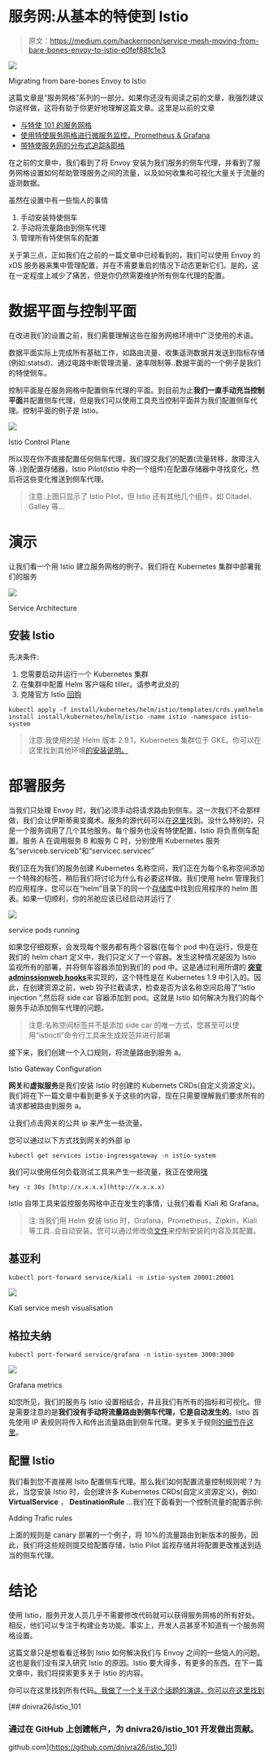 # 服务网:从基本的特使到 Istio

> 原文：<https://medium.com/hackernoon/service-mesh-moving-from-bare-bones-envoy-to-istio-e0fef88fc1e3>

![](img/855adc44cc25eef7f1cfdc4344364cff.png)

Migrating from bare-bones Envoy to Istio

这篇文章是“服务网格”系列的一部分。如果你还没有阅读之前的文章，我强烈建议你这样做，这将有助于你更好地理解这篇文章。这里是以前的文章

*   [与特使 101 的服务网格](https://hackernoon.com/service-mesh-with-envoy-101-e6b2131ee30b)
*   [使用特使服务网格进行微服务监控，Prometheus & Grafana](https://hackernoon.com/microservices-monitoring-with-envoy-service-mesh-prometheus-grafana-a1c26a8595fc)
*   [带特使服务网的分布式追踪&耶格](https://hackernoon.com/distributed-tracing-with-envoy-service-mesh-jaeger-c365b6191592)

在之前的文章中，我们看到了将 Envoy 安装为我们服务的侧车代理，并看到了服务网格设置如何帮助管理服务之间的流量，以及如何收集和可视化大量关于流量的遥测数据。

虽然在设置中有一些恼人的事情

1.  手动安装特使侧车
2.  手动将流量路由到侧车代理
3.  管理所有特使侧车的配置

关于第三点，正如我们在之前的一篇文章中已经看到的，我们可以使用 Envoy 的 xDS 服务器来集中管理配置，并在不需要重启的情况下动态更新它们。是的，这在一定程度上减少了痛苦，但是你仍然需要维护所有侧车代理的配置。

# 数据平面与控制平面

在改进我们的设置之前，我们需要理解这些在服务网格环境中广泛使用的术语。

数据平面实际上完成所有基础工作，如路由流量、收集遥测数据并发送到指标存储(例如:statsd)、通过电路中断管理流量、速率限制等..数据平面的一个例子是我们的特使侧车。

控制平面是在服务网格中配置侧车代理的平面。到目前为止**我们一直手动充当控制平面**并配置侧车代理，但是我们可以使用工具充当控制平面并为我们配置侧车代理。控制平面的例子是 Istio。

![](img/0a5fa69277a898eb825abe9f2fb8c5d0.png)

Istio Control Plane

所以现在你不直接配置任何侧车代理，我们提交我们的配置(流量转移，故障注入等..)到配置存储器，Istio Pilot(Istio 中的一个组件)在配置存储器中寻找变化，然后将这些变化推送到侧车代理。

> 注意:上图只显示了 Istio Pilot，但 Istio 还有其他几个组件，如 Citadel、Galley 等…

# 演示

让我们看一个用 Istio 建立服务网格的例子。我们将在 Kubernetes 集群中部署我们的服务

![](img/a29ee463e3abe09d5733d4c243336555.png)

Service Architecture

## 安装 Istio

先决条件:

1.  您需要启动并运行一个 Kubernetes 集群
2.  在集群中配置 Helm 客户端和 tiller。请参考此处的
3.  克隆官方 Istio [回购](https://github.com/istio/istio)

```
kubectl apply -f install/kubernetes/helm/istio/templates/crds.yamlhelm install install/kubernetes/helm/istio -name istio -namespace istio-system
```

> 注意:我使用的是 Helm 版本 2.9.1，Kubernetes 集群位于 GKE。你可以在这里找到其他环境[的安装说明。](https://istio.io/docs/setup/kubernetes/)

# 部署服务

当我们只处理 Envoy 时，我们必须手动将请求路由到侧车。这一次我们不会那样做，我们会让伊斯蒂奥变魔术。服务的源代码可以在[这里](https://github.com/dnivra26/istio_101)找到。没什么特别的，只是一个服务调用了几个其他服务。每个服务也没有特使配置，Istio 将负责侧车配置。服务 A 在调用服务 B 和服务 C 时，分别使用 Kubernetes 服务名“serviceb.serviceb”和“servicec.servicec”

我们正在为我们的服务创建 Kubernetes 名称空间，我们正在为每个名称空间添加一个特殊的标签，稍后我们将讨论为什么有必要这样做。我们使用 helm 管理我们的应用程序，您可以在“helm”目录下的同一个[存储库](https://github.com/dnivra26/istio_101)中找到应用程序的 helm 图表。如果一切顺利，你的吊舱应该已经启动并运行了

![](img/042a9b1a793ca69a8e15ec5dc8048e14.png)

service pods running

如果您仔细观察，会发现每个服务都有两个容器(在每个 pod 中)在运行，但是在我们的 helm chart 定义中，我们只定义了一个容器。发生这种情况是因为 Istio 监视所有的部署，并将侧车容器添加到我们的 pod 中。这是通过利用所谓的 [**突变 adminssionweb hooks**](https://kubernetes.io/docs/reference/access-authn-authz/extensible-admission-controllers/)来实现的，这个特性是在 Kubernetes 1.9 中引入的。因此，在创建资源之前，web 钩子拦截请求，检查是否为该名称空间启用了“Istio injection ”,然后将 side car 容器添加到 pod。这就是 Istio 如何解决为我们的每个服务手动添加侧车代理的问题。

> 注意:名称空间标签并不是添加 side car 的唯一方式，您甚至可以使用“istioctl”命令行工具来生成规范并进行部署

接下来，我们创建一个入口规则，将流量路由到服务 a。

Istio Gateway Configuration

**网关**和**虚拟服务**是我们安装 Istio 时创建的 Kubernets CRDs(自定义资源定义)。我们将在下一篇文章中看到更多关于这些的内容，现在只需要理解我们要求所有的请求都被路由到服务 a。

让我们点击网关的公共 ip 来产生一些流量。

您可以通过以下方式找到网关的外部 ip

```
kubectl get services istio-ingressgateway -n istio-system
```

我们可以使用任何负载测试工具来产生一些流量，我正在使用[嘿](https://github.com/rakyll/hey)

```
hey -z 30s [http://x.x.x.x](http://x.x.x.x)
```

Istio 自带工具来监控服务网格中正在发生的事情，让我们看看 Kiali 和 Grafana。

> 注:当我们用 Helm 安装 Istio 时，Grafana，Prometheus，Zipkin，Kiali 等工具..会自动安装。您可以通过修改值[文件](https://github.com/istio/istio/blob/master/install/kubernetes/helm/istio/values.yaml)来控制安装的内容及其配置。

## 基亚利

```
kubectl port-forward service/kiali -n istio-system 20001:20001
```

![](img/b57227e2282e4cd379f64fefa9c07844.png)

Kiali service mesh visualisation

## 格拉夫纳

```
kubectl port-forward service/grafana -n istio-system 3000:3000
```

![](img/1aade42e9c80c81a873f86b5b60b3c00.png)

Grafana metrics

如您所见，我们的服务与 Istio 设置相结合，并且我们有所有的指标和可视化。但是需要注意的是**我们没有手动将流量路由到侧车代理，它是自动发生的**。Istio 首先使用 IP 表规则将传入和传出流量路由到侧车代理。更多关于规则[的细节在这里](https://github.com/istio/istio/blob/master/tools/deb/istio-iptables.sh)。

## 配置 Istio

我们看到您不直接用 Isito 配置侧车代理。那么我们如何配置流量控制规则呢？为此，当您安装 Istio 时，会创建许多 Kubernetes CRDs(自定义资源定义)，例如: **VirtualService** ， **DestinationRule** …我们在下面看到一个控制流量的配置示例:

Adding Trafic rules

上面的规则是 canary 部署的一个例子，将 10%的流量路由到新版本的服务。因此，我们将这些规则提交给配置存储，Istio Pilot 监视存储并将配置更改推送到适当的侧车代理。

# 结论

使用 Istio，服务开发人员几乎不需要修改代码就可以获得服务网格的所有好处。相反，他们可以专注于构建业务功能。事实上，开发人员甚至不知道有一个服务网格设置。

这篇文章只是想看看迁移到 Istio 如何解决我们与 Envoy 之间的一些恼人的问题。这也是我们没有深入研究 Istio 的原因。Istio 要大得多，有更多的东西。在下一篇文章中，我们将探索更多关于 Istio 的内容。

你可以在这里找到所有代码[。我做了一个关于这个话题的演讲，你可以在这里找到](https://github.com/dnivra26/istio_101)

[](https://github.com/dnivra26/istio_101) [## dnivra26/istio_101

### 通过在 GitHub 上创建帐户，为 dnivra26/istio_101 开发做出贡献。

github.com](https://github.com/dnivra26/istio_101)